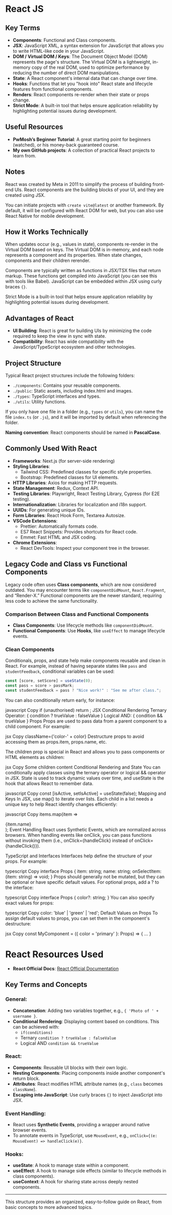 # React JS

## Key Terms

- **Components**: Functional and Class components.
- **JSX**: JavaScript XML, a syntax extension for JavaScript that allows you to write HTML-like code in your JavaScript.
- **DOM / Virtual DOM / Keys**: The Document Object Model (DOM) represents the page's structure. The Virtual DOM is a lightweight, in-memory copy of the real DOM, used to optimize performance by reducing the number of direct DOM manipulations.
- **State**: A React component's internal data that can change over time.
- **Hooks**: Functions that let you "hook into" React state and lifecycle features from functional components.
- **Renders**: React components re-render when their state or props change.
- **Strict Mode**: A built-in tool that helps ensure application reliability by highlighting potential issues during development.

## Useful Resources

- **PwMosh’s Beginner Tutorial**: A great starting point for beginners (watched), or his money-back guaranteed course.
- **My own GitHub projects**: A collection of practical React projects to learn from.

## Notes

React was created by Meta in 2011 to simplify the process of building front-end UIs. React components are the building blocks of your UI, and they are created using JSX.

You can initiate projects with `create vite@latest` or another framework. By default, it will be configured with React DOM for web, but you can also use React Native for mobile development.

## How it Works Technically

When updates occur (e.g., values in state), components re-render in the Virtual DOM based on keys. The Virtual DOM is in-memory, and each node represents a component and its properties. When state changes, components and their children rerender.

Components are typically written as functions in JSX/TSX files that return markup. These functions get compiled into JavaScript (you can see this with tools like Babel). JavaScript can be embedded within JSX using curly braces `{}`.

Strict Mode is a built-in tool that helps ensure application reliability by highlighting potential issues during development.

## Advantages of React

- **UI Building**: React is great for building UIs by minimizing the code required to keep the view in sync with state.
- **Compatibility**: React has wide compatibility with the JavaScript/TypeScript ecosystem and other technologies.

## Project Structure

Typical React project structures include the following folders:

- `./components`: Contains your reusable components.
- `./public`: Static assets, including index.html and images.
- `./types`: TypeScript interfaces and types.
- `./utils`: Utility functions.

If you only have one file in a folder (e.g., `types` or `utils`), you can name the file `index.ts` (or `.js`), and it will be imported by default when referencing the folder.

**Naming convention**: React components should be named in **PascalCase**.

## Commonly Used With React

- **Frameworks**: Next.js (for server-side rendering)
- **Styling Libraries**:
  - Tailwind CSS: Predefined classes for specific style properties.
  - Bootstrap: Predefined classes for UI elements.
- **HTTP Libraries**: Axios for making HTTP requests.
- **State Management**: Redux, Context API.
- **Testing Libraries**: Playwright, React Testing Library, Cypress (for E2E testing).
- **Internationalization**: Libraries for localization and i18n support.
- **UUIDs**: For generating unique IDs.
- **Form Libraries**: React Hook Form, Textarea Autosize.
- **VSCode Extensions**:
  - Prettier: Automatically formats code.
  - ES7 React Snippets: Provides shortcuts for React code.
  - Emmet: Fast HTML and JSX coding.
- **Chrome Extensions**:
  - React DevTools: Inspect your component tree in the browser.

## Legacy Code and Class vs Functional Components

Legacy code often uses **Class components**, which are now considered outdated. You may encounter terms like `componentDidMount`, `React.Fragment`, and “Render-X.” Functional components are the newer standard, requiring less code to achieve the same functionality.

### Comparison Between Class and Functional Components

- **Class Components**: Use lifecycle methods like `componentDidMount`.
- **Functional Components**: Use **Hooks**, like `useEffect` to manage lifecycle events.

### Clean Components

Conditionals, props, and state help make components reusable and clean in React. For example, instead of having separate states like `pass` and `studentFeedback`, conditional variables can be used:

```javascript
const [score, setScore] = useState(0);
const pass = score > passMark;
const studentFeedback = pass ? "Nice work!" : "See me after class.";
```

You can also conditionally return early, for instance:

javascript
Copy
if (unauthorised) return <SignInForm />;
JSX Conditional Rendering
Ternary Operator: { condition ? trueValue : falseValue }
Logical AND: { condition && trueValue }
Props
Props are used to pass data from a parent component to a child component. For example:

jsx
Copy
className={'color-' + color}
Destructure props to avoid accessing them as props.item, props.name, etc.

The children prop is special in React and allows you to pass components or HTML elements as children:

jsx
Copy
<MyComponent>Some children content</MyComponent>
Conditional Rendering and State
You can conditionally apply classes using the ternary operator or logical && operator in JSX. State is used to track dynamic values over time, and useState is the hook that allows React to remember data.

javascript
Copy
const [isActive, setIsActive] = useState(false);
Mapping and Keys
In JSX, use map() to iterate over lists. Each child in a list needs a unique key to help React identify changes efficiently:

javascript
Copy
items.map(item => <div key={item.id}>{item.name}</div>);
Event Handling
React uses Synthetic Events, which are normalized across browsers. When handling events like onClick, you can pass functions without invoking them (i.e., onClick={handleClick} instead of onClick={handleClick()}).

TypeScript and Interfaces
Interfaces help define the structure of your props. For example:

typescript
Copy
interface Props {
item: string;
name: string;
onSelectItem: (item: string) => void;
}
Props should generally not be mutated, but they can be optional or have specific default values. For optional props, add a ? to the interface:

typescript
Copy
interface Props {
color?: string;
}
You can also specify exact values for props:

typescript
Copy
color: 'blue' | 'green' | 'red';
Default Values on Props
To assign default values to props, you can set them in the component's destructure:

jsx
Copy
const MyComponent = ({ color = 'primary' }: Props) => { ... }

# React Resources Used

- **React Official Docs**: [React Official Documentation](https://react.dev/learn)

## Key Terms and Concepts

### General:

- **Concatenation**: Adding two variables together, e.g., `{ 'Photo of ' + username }`.
- **Conditional Rendering**: Displaying content based on conditions. This can be achieved with:
  - `if(conditions)`
  - Ternary `condition ? trueValue : falseValue`
  - Logical AND `condition && trueValue`

### React:

- **Components**: Reusable UI blocks with their own logic.
- **Nesting Components**: Placing components inside another component's return block.
- **Attributes**: React modifies HTML attribute names (e.g., `class` becomes `className`).
- **Escaping into JavaScript**: Use curly braces `{}` to inject JavaScript into JSX.

### Event Handling:

- React uses **Synthetic Events**, providing a wrapper around native browser events.
- To annotate events in TypeScript, use `MouseEvent`, e.g., `onClick={(e: MouseEvent) => handleClick(e)}`.

### Hooks:

- **useState**: A hook to manage state within a component.
- **useEffect**: A hook to manage side effects (similar to lifecycle methods in class components).
- **useContext**: A hook for sharing state across deeply nested components.

---

This structure provides an organized, easy-to-follow guide on React, from basic concepts to more advanced topics.
